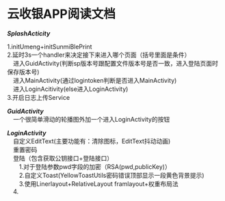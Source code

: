 # **云收银APP阅读文档**
***SplashActicity***  

1.initUmeng+initSunmiBlePrint  
2.延时3s一个handler来决定接下来进入哪个页面（括号里面是条件）  
&emsp;进入GuidActivity(判断sp版本号跟配置文件版本号是否一致，进入登陆页面时保存版本号)  
&emsp;进入MainActivity(通过logintoken判断是否进入MainActivity)  
&emsp;进入LoginAcitivity(else进入LoginActivity)  
3.开启日志上传Service   
 
***GuidActivity***  
&emsp;一个很简单滑动的轮播图外加一个进入LoginActivity的按钮  

***LoginActivity***   
&emsp;自定义EditText(主要功能有：清除图标，EditText抖动动画)  
&emsp;重置密码  
&emsp;登陆（包含获取公钥接口+登陆接口）  
&emsp;&emsp;1.对于登陆参数pwd字段的加密（RSA(pwd,publicKey)）  
&emsp;&emsp;2.自定义Toast(YellowToastUtils密码错误顶部显示一段黄色背景提示)  
&emsp;&emsp;3.使用Linerlayout+RelativeLayout  framlayout+权重布局法  
&emsp;4.
